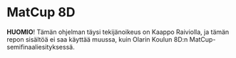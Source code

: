 # MatCup 8D
**HUOMIO**! Tämän ohjelman täysi tekijänoikeus on Kaappo Raiviolla, ja tämän repon sisältöä ei saa käyttää muussa, kuin Olarin Koulun 8D:n MatCup-semifinaaliesityksessä.
